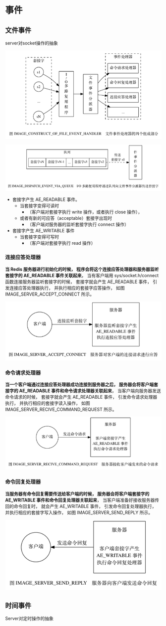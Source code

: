 # 事件
## 文件事件
server对socket操作的抽象

![](./images/event.png)

![](./images/event2.png)
* 套接字产生 AE_READABLE 事件。
    * 当套接字变得可读时
        * （客户端对套接字执行 write 操作，或者执行 close 操作）， 
    * 或者有新的可应答（acceptable）套接字出现时
        * （客户端对服务器的监听套接字执行 connect 操作）
* 套接字产生 AE_WRITABLE 事件
    * 当套接字变得可写时
        * （客户端对套接字执行 read 操作）


### 连接应答处理器
**当 Redis 服务器进行初始化的时候， 程序会将这个连接应答处理器和服务器监听套接字的 AE_READABLE 事件关联起来**， 当有客户端用 sys/socket.h/connect 函数连接服务器监听套接字的时候， 套接字就会产生 AE_READABLE 事件， 引发连接应答处理器执行， 并执行相应的套接字应答操作， 如图 IMAGE_SERVER_ACCEPT_CONNECT 所示。

![](./images/acceptTcpHandler.png)

### 命令请求处理器
**当一个客户端通过连接应答处理器成功连接到服务器之后， 服务器会将客户端套接字的 AE_READABLE 事件和命令请求处理器关联起来**， 当客户端向服务器发送命令请求的时候， 套接字就会产生 AE_READABLE 事件， 引发命令请求处理器执行， 并执行相应的套接字读入操作， 如图 IMAGE_SERVER_RECIVE_COMMAND_REQUEST 所示。

![](./images/readQueryFromClient.png)

### 命令回复处理器
**当服务器有命令回复需要传送给客户端的时候， 服务器会将客户端套接字的 AE_WRITABLE 事件和命令回复处理器关联起来**， 当客户端准备好接收服务器传回的命令回复时， 就会产生 AE_WRITABLE 事件， 引发命令回复处理器执行， 并执行相应的套接字写入操作， 如图 IMAGE_SERVER_SEND_REPLY 所示。

![](./images/sendReplyToClient.png)
## 时间事件
Server对定时操作的抽象